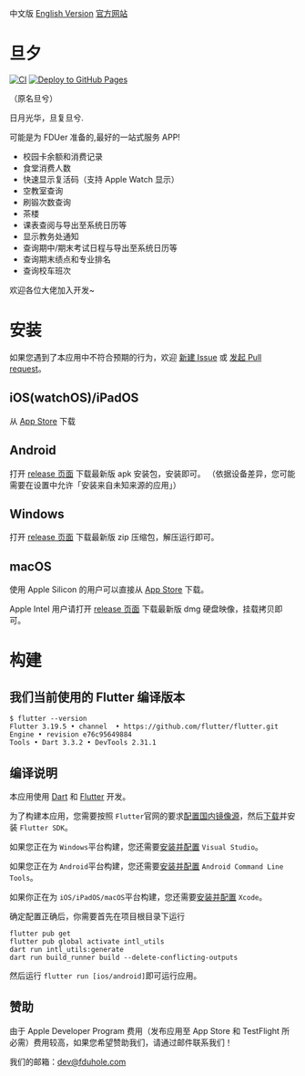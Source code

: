 中文版 [English Version](README_EN.md)
[官方网站](https://danxi.fduhole.com)

# 旦夕

[![CI](https://github.com/DanXi-Dev/DanXi/actions/workflows/ci_ios.yml/badge.svg)](https://github.com/DanXi-Dev/DanXi/actions/workflows/ci_ios.yml)
[![Deploy to GitHub Pages](https://github.com/DanXi-Dev/DanXi/actions/workflows/deploy_to_gh-pages.yml/badge.svg)](https://github.com/DanXi-Dev/DanXi/actions/workflows/deploy_to_gh-pages.yml)

（原名旦兮）

日月光华，旦复旦兮.

可能是为 FDUer 准备的,最好的一站式服务 APP!

- 校园卡余额和消费记录
- 食堂消费人数
- 快速显示复活码（支持 Apple Watch 显示）
- 空教室查询
- 刷锻次数查询
- 茶楼
- 课表查阅与导出至系统日历等
- 显示教务处通知
- 查询期中/期末考试日程与导出至系统日历等
- 查询期末绩点和专业排名
- 查询校车班次

欢迎各位大佬加入开发~

# 安装

如果您遇到了本应用中不符合预期的行为，欢迎 [新建 Issue](https://github.com/DanXi-Dev/DanXi/issues/new/choose) 或 [发起 Pull request](https://github.com/DanXi-Dev/DanXi/compare)。

## iOS(watchOS)/iPadOS

从 [App Store](https://apps.apple.com/app/id1568629997) 下载

## Android

打开 [release 页面](https://github.com/DanXi-Dev/DanXi/releases/latest) 下载最新版 apk 安装包，安装即可。
（依据设备差异，您可能需要在设置中允许「安装来自未知来源的应用」）

## Windows

打开 [release 页面](https://github.com/DanXi-Dev/DanXi/releases/latest) 下载最新版 zip 压缩包，解压运行即可。

## macOS

使用 Apple Silicon 的用户可以直接从 [App Store](https://apps.apple.com/app/id1568629997) 下载。

Apple Intel 用户请打开 [release 页面](https://github.com/DanXi-Dev/DanXi/releases/latest) 下载最新版
dmg 硬盘映像，挂载拷贝即可。

# 构建

## 我们当前使用的 Flutter 编译版本

```shell
$ flutter --version
Flutter 3.19.5 • channel  • https://github.com/flutter/flutter.git
Engine • revision e76c95649884
Tools • Dart 3.3.2 • DevTools 2.31.1
```

## 编译说明

本应用使用 [Dart](https://dart.cn/) 和 [Flutter](https://flutter.cn/) 开发。

为了构建本应用，您需要按照 `Flutter`官网的要求[配置国内镜像源](https://flutter.cn/community/china)，然后[下载](https://flutter.cn/docs/get-started/install)并安装 `Flutter SDK`。

如果您正在为 `Windows`平台构建，您还需要[安装并配置](https://visualstudio.microsoft.com/zh-hans/downloads/) `Visual Studio`。

如果您正在为 `Android`平台构建，您还需要[安装并配置](https://developer.android.google.cn/studio) `Android Command Line Tools`。

如果你正在为 `iOS/iPadOS/macOS`平台构建，您还需要[安装并配置](https://apps.apple.com/app/id497799835) `Xcode`。

确定配置正确后，你需要首先在项目根目录下运行 

```
flutter pub get
flutter pub global activate intl_utils
dart run intl_utils:generate
dart run build_runner build --delete-conflicting-outputs
```

然后运行  `flutter run [ios/android]`即可运行应用。

## 赞助

由于 Apple Developer Program 费用（发布应用至 App Store 和 TestFlight 所必需）费用较高，如果您希望赞助我们，请通过邮件联系我们！

我们的邮箱：[dev@fduhole.com](mailto:dev@fduhole.com)
